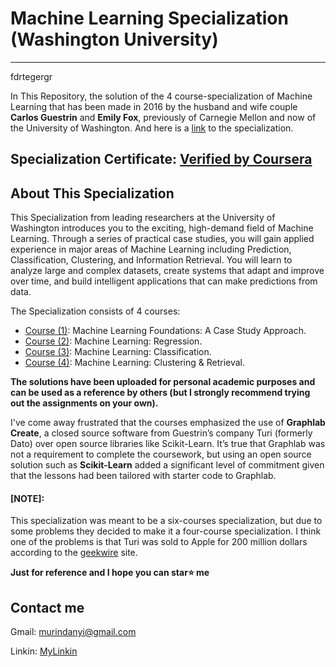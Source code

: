# Machine Learning Specialization (Washington University)
****************************************************************************
fdrtegergr

In This Repository, the solution of the 4 course-specialization of Machine Learning that has been made in 2016 by the husband and wife couple **Carlos Guestrin** and **Emily Fox**, previously of Carnegie Mellon and now of the University of Washington. And here is a [link](https://www.coursera.org/specializations/machine-learning) to the specialization.


## Specialization Certificate:  [Verified by Coursera](https://www.coursera.org/account/accomplishments/specialization/MCHEURNG5TLR)


## About This Specialization

This Specialization from leading researchers at the University of Washington introduces you to the exciting, high-demand field of Machine Learning. Through a series of practical case studies, you will gain applied experience in major areas of Machine Learning including Prediction, Classification, Clustering, and Information Retrieval. You will learn to analyze large and complex datasets, create systems that adapt and improve over time, and build intelligent applications that can make predictions from data.

The Specialization consists of 4 courses:

- [Course (1)](https://www.coursera.org/learn/ml-foundations): Machine Learning Foundations: A Case Study Approach.
- [Course (2)](https://www.coursera.org/learn/ml-regression): Machine Learning: Regression.
- [Course (3)](https://www.coursera.org/learn/ml-classification): Machine Learning: Classification.
- [Course (4)](https://www.coursera.org/learn/ml-clustering-and-retrieval): Machine Learning: Clustering & Retrieval.

**The solutions have been uploaded for personal academic purposes and can be used as a reference by others (but I strongly recommend trying out the assignments on your own).**

I've come away frustrated that the courses emphasized the use of **Graphlab Create**, a closed source software from Guestrin’s company Turi (formerly Dato) over open source libraries like Scikit-Learn. It’s true that Graphlab was not a requirement to complete the coursework, but using an open source solution such as **Scikit-Learn** added a significant level of commitment given that the lessons had been tailored with starter code to Graphlab.

#### [NOTE]:
This specialization was meant to be a six-courses specialization, but due to some problems they decided to make it a four-course specialization. I think one of the problems is that Turi was sold to Apple for 200 million dollars according to the [geekwire](https://www.geekwire.com/2016/exclusive-apple-acquires-turi-major-exit-seattle-based-machine-learning-ai-startup/) site.

 **Just for reference and I hope you can star⭐ me**
  
  ## Contact me
  
  Gmail: murindanyi@gmail.com
  
  Linkin: [MyLinkin](https://www.linkedin.com/in/murindanyi-sudi-aa8793150/)
